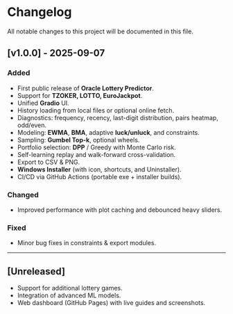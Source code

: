 # Changelog

All notable changes to this project will be documented in this file.

## [v1.0.0] - 2025-09-07
### Added
- First public release of **Oracle Lottery Predictor**.
- Support for **TZOKER, LOTTO, EuroJackpot**.
- Unified **Gradio** UI.
- History loading from local files or optional online fetch.
- Diagnostics: frequency, recency, last-digit distribution, pairs heatmap, odd/even.
- Modeling: **EWMA**, **BMA**, adaptive **luck/unluck**, and constraints.
- Sampling: **Gumbel Top-k**, optional wheels.
- Portfolio selection: **DPP** / Greedy with Monte Carlo risk.
- Self-learning replay and walk-forward cross-validation.
- Export to CSV & PNG.
- **Windows Installer** (with icon, shortcuts, and Uninstaller).
- CI/CD via GitHub Actions (portable exe + installer builds).

### Changed
- Improved performance with plot caching and debounced heavy sliders.

### Fixed
- Minor bug fixes in constraints & export modules.

---

## [Unreleased]
- Support for additional lottery games.
- Integration of advanced ML models.
- Web dashboard (GitHub Pages) with live guides and screenshots.

